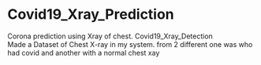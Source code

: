 # Covid19_Xray_Prediction
Corona prediction using Xray of chest. Covid19_Xray_Detection <br>
 Made a Dataset of Chest X-ray in my system.
 from 2 different one was who had covid and another with a normal chest xay
